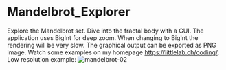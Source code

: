 # Mandelbrot_Explorer
Explore the Mandelbrot set. Dive into the fractal body with a GUI. 
The application uses BigInt for deep zoom. When changing to BigInt the rendering will be very slow.
The graphical output can be exported as PNG image. Watch some examples on my homepage <https://littlelab.ch/coding/>.
Low resolution example:
![mandelbrot-02](https://user-images.githubusercontent.com/84280875/208235393-0816fd36-19d6-447b-a560-291c76ecf64e.jpg)
